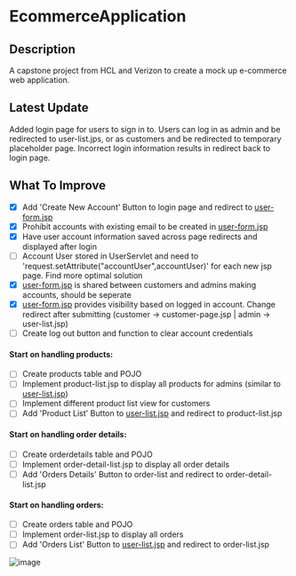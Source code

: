 # EcommerceApplication
## Description
A capstone project from HCL and Verizon to create a mock up e-commerce web application. 
## Latest Update
Added login page for users to sign in to. Users can log in as admin and be redirected to user-list.jps,
or as customers and be redirected to temporary placeholder page. Incorrect login information results in redirect back to login page.
## What To Improve
- [x] Add 'Create New Account' Button to login page and redirect to [user-form.jsp](/WebContent/user-form.jsp)
- [x] Prohibit accounts with existing email to be created in [user-form.jsp](/WebContent/user-form.jsp)
- [x] Have user account information saved across page redirects and displayed after login
- [ ] Account User stored in UserServlet and need to 'request.setAttribute("accountUser",accountUser)' for each new jsp page. Find more optimal solution  
- [x] [user-form.jsp](/WebContent/user-form.jsp) is shared between customers and admins making accounts, should be seperate
- [x] [user-form.jsp](/WebContent/user-form.jsp) provides visibility based on logged in account. Change redirect after submitting (customer -> customer-page.jsp | admin -> user-list.jsp)
- [ ] Create log out button and function to clear account credentials
#### Start on handling products:
- [ ] Create products table and POJO
- [ ] Implement product-list.jsp to display all products for admins (similar to [user-list.jsp](/WebContent/user-list.jsp))
- [ ] Implement different product list view for customers
- [ ] Add 'Product List' Button to [user-list.jsp](/WebContent/user-list.jsp) and redirect to product-list.jsp
#### Start on handling order details:
- [ ] Create orderdetails table and POJO
- [ ] Implement order-detail-list.jsp to display all order details
- [ ] Add 'Orders Details' Button to order-list and redirect to order-detail-list.jsp
#### Start on handling orders:
- [ ] Create orders table and POJO
- [ ] Implement order-list.jsp to display all orders
- [ ] Add 'Orders List' Button to [user-list.jsp](/WebContent/user-list.jsp) and redirect to order-list.jsp

![image](https://user-images.githubusercontent.com/72631106/177692494-c1110d05-a230-441d-88e2-43facbbf8cf3.png)

